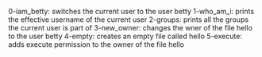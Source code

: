 0-iam_betty: switches the current user to the user betty
1-who_am_i: prints the effective username of the current user
2-groups: prints all the groups the current user is part of
3-new_owner: changes the wner of the file hello to the user betty
4-empty: creates an empty file called hello
5-execute: adds execute permission to the owner of the file hello
